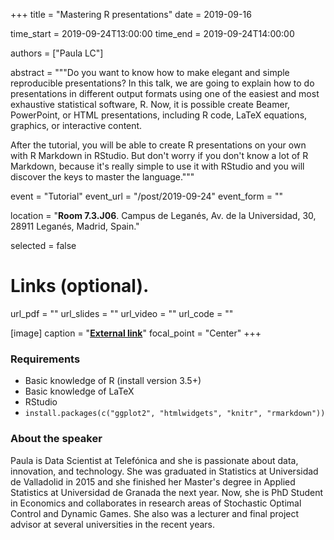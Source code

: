 +++
title = "Mastering R presentations"
date = 2019-09-16

time_start = 2019-09-24T13:00:00
time_end = 2019-09-24T14:00:00

authors = ["Paula LC"]

abstract = """Do you want to know how to make elegant and simple reproducible presentations? In this talk, we are going to explain how to do presentations in different output formats using one of the easiest and most exhaustive statistical software, R. Now, it is possible create Beamer, PowerPoint, or HTML presentations, including R code, LaTeX equations, graphics, or interactive content.

After the tutorial, you will be able to create R presentations on your own with R Markdown in RStudio. But don't worry if you don't know a lot of R Markdown, because it's really simple to use it with RStudio and you will discover the keys to master the language."""

event = "Tutorial"
event_url = "/post/2019-09-24"
event_form = ""

location = "**Room 7.3.J06**. Campus de Leganés, Av. de la Universidad, 30, 28911 Leganés, Madrid, Spain."
  
selected = false

# Links (optional).
url_pdf = ""
url_slides = ""
url_video = ""
url_code = ""

[image]
  caption = "[**External link**](https://github.com/PaulaLC)"
  focal_point = "Center" 
+++

### Requirements

- Basic knowledge of R (install version 3.5+)
- Basic knowledge of LaTeX
- RStudio
- `install.packages(c("ggplot2", "htmlwidgets", "knitr", "rmarkdown"))`

### About the speaker

Paula is Data Scientist at Telefónica and she is passionate about data, innovation, and technology. She was graduated in Statistics at Universidad de Valladolid in 2015 and she finished her Master's degree in Applied Statistics at Universidad de Granada the next year. Now, she is PhD Student in Economics and collaborates in research areas of Stochastic Optimal Control and Dynamic Games. She also was a lecturer and final project advisor at several universities in the recent years.
